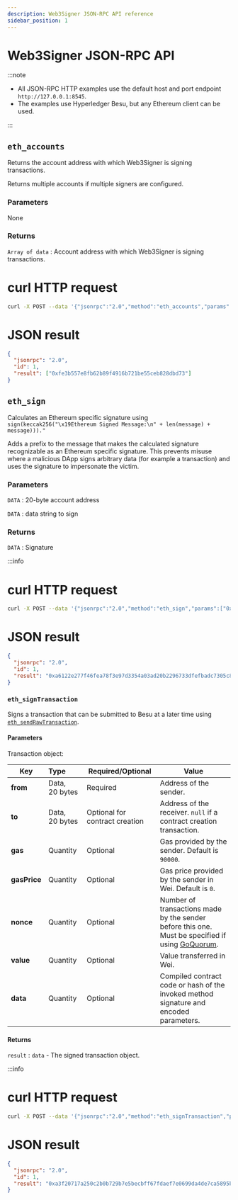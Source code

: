 ```yaml
---
description: Web3Signer JSON-RPC API reference
sidebar_position: 1
---
```


# Web3Signer JSON-RPC API

:::note

- All JSON-RPC HTTP examples use the default host and port endpoint `http://127.0.0.1:8545`.
- The examples use Hyperledger Besu, but any Ethereum client can be used.

:::

## `eth_accounts`

Returns the account address with which Web3Signer is signing transactions.

Returns multiple accounts if multiple signers are configured.

### Parameters

None

### Returns

`Array of data` : Account address with which Web3Signer is signing transactions.

<!--tabs-->

# curl HTTP request

```bash
curl -X POST --data '{"jsonrpc":"2.0","method":"eth_accounts","params":[],"id":1}' http://127.0.0.1:8545
```

# JSON result

```json
{
  "jsonrpc": "2.0",
  "id": 1,
  "result": ["0xfe3b557e8fb62b89f4916b721be55ceb828dbd73"]
}
```

<!--/tabs-->

## `eth_sign`

Calculates an Ethereum specific signature using `sign(keccak256("\x19Ethereum Signed Message:\n" + len(message) + message)))."`

Adds a prefix to the message that makes the calculated signature recognizable as an Ethereum specific signature. This prevents misuse where a malicious DApp signs arbitrary data (for example a transaction) and uses the signature to impersonate the victim.

### Parameters

`DATA` : 20-byte account address

`DATA` : data string to sign

### Returns

`DATA` : Signature

:::info

<!--tabs-->

# curl HTTP request

```bash
curl -X POST --data '{"jsonrpc":"2.0","method":"eth_sign","params":["0x78e6e236592597c09d5c137c2af40aecd42d12a2", "0x2eadbe1f"], "id":1}' http://127.0.0.1:8545
```

# JSON result

```json
{
  "jsonrpc": "2.0",
  "id": 1,
  "result": "0xa6122e277f46fea78f3e97d3354a03ad20b2296733dfefbadc7305c80e70ce9826d44f12ab5aa488689744657491c70d3b654d7f60f8f50beefac9abcf02a4cf1b"
}
```

<!--/tabs-->

### `eth_signTransaction`

Signs a transaction that can be submitted to Besu at a later time using [`eth_sendRawTransaction`](https://besu.hyperledger.org/en/stable/Reference/API-Methods/#eth_sendrawtransaction).

#### Parameters

Transaction object:

| Key | Type | Required/Optional | Value |
| --- | :-- | --- | --- |
| **from** | Data, 20&nbsp;bytes | Required | Address of the sender. |
| **to** | Data, 20&nbsp;bytes | Optional for contract creation | Address of the receiver. `null` if a contract creation transaction. |
| **gas** | Quantity | Optional | Gas provided by the sender. Default is `90000`. |
| **gasPrice** | Quantity | Optional | Gas price provided by the sender in Wei. Default is `0`. |
| **nonce** | Quantity | Optional | Number of transactions made by the sender before this one. Must be specified if using [GoQuorum](https://consensys.net/docs/goquorum/). |
| **value** | Quantity | Optional | Value transferred in Wei. |
| **data** | Quantity | Optional | Compiled contract code or hash of the invoked method signature and encoded parameters. |

#### Returns

`result` : `data` - The signed transaction object.

:::info

<!--tabs-->

# curl HTTP request

```bash
curl -X POST --data '{"jsonrpc":"2.0","method":"eth_signTransaction","params":[{"from": "0xfe3b557e8fb62b89f4916b721be55ceb828dbd73","to": "0xd46e8dd67c5d32be8058bb8eb970870f07244567","gas": "0x7600","gasPrice": "0x9184e72a000","value": "0x9184e72a", "nonce":"0x46"}], "id":1}' http://127.0.0.1:8545
```

# JSON result

```json
{
  "jsonrpc": "2.0",
  "id": 1,
  "result": "0xa3f20717a250c2b0b729b7e5becbff67fdaef7e0699da4de7ca5895b02a170a12d887fd3b17bfdce3481f10bea41f45ba9f709d39ce8325427b57afcfc994cee1b"
}
```

<!--/tabs-->
